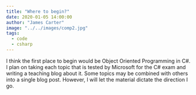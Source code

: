 ```yaml
---
title: "Where to begin?"
date: 2020-01-05 14:00:00
author: "James Carter"
image: "../../images/comp2.jpg"
tags:
  - code
  - csharp
---
```


I think the first place to begin would be Object Oriented Programming in C#. I plan on taking each topic that is tested by Microsoft for the C# exam and writing a teaching blog about it. Some topics may be combined with others into a single blog post. However, I will let the material dictate the direction I go.
